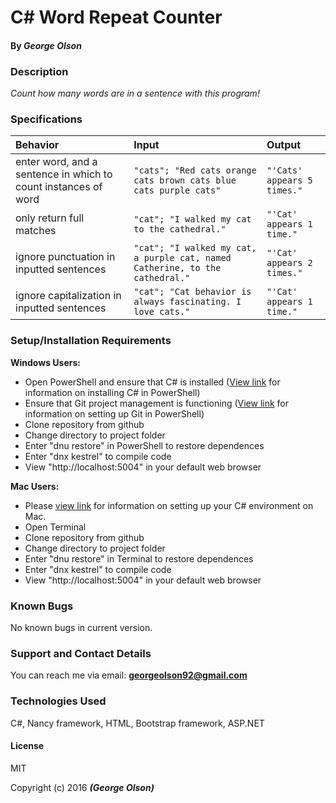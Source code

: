 # C&#35; Word Repeat Counter
#### By _George Olson_

### Description
_Count how many words are in a sentence with this program!_

### Specifications
| Behavior | Input | Output |
|:---  | :---  | :----  |
|enter word, and a sentence in which to count instances of word| `"cats"; "Red cats orange cats brown cats blue cats purple cats"`| `"'Cats' appears 5 times."`|
|only return full matches| `"cat"; "I walked my cat to the cathedral."`| `"'Cat' appears 1 time."`|
|ignore punctuation in inputted sentences | `"cat"; "I walked my cat, a purple cat, named Catherine, to the cathedral."`| `"'Cat' appears 2 times."`|
|ignore capitalization in inputted sentences | `"cat"; "Cat behavior is always fascinating. I love cats."`| `"'Cat' appears 1 time."`|

### Setup/Installation Requirements

**Windows Users:**
* Open PowerShell and ensure that C&#35; is installed (<a href="https://www.learnhowtoprogram.com/c/getting-started-with-c/installing-c">View link</a> for information on installing C&#35; in PowerShell)
* Ensure that Git project management is functioning (<a href="https://www.learnhowtoprogram.com/c/getting-started-with-c/git-project-setup-for-windows">View link</a> for information on setting up Git in PowerShell)
* Clone repository from github
* Change directory to project folder
* Enter "dnu restore" in PowerShell to restore dependences
* Enter "dnx kestrel" to compile code
* View "http://localhost:5004" in your default web browser

**Mac Users:**
* Please <a href="https://www.learnhowtoprogram.com/c/getting-started-with-c/installing-c">view link</a> for information on setting up your C&#35; environment on Mac.
* Open Terminal
* Clone repository from github
* Change directory to project folder
* Enter "dnu restore" in Terminal to restore dependences
* Enter "dnx kestrel" to compile code
* View "http://localhost:5004" in your default web browser

### Known Bugs
No known bugs in current version.

### Support and Contact Details
You can reach me via email: **georgeolson92@gmail.com**

### Technologies Used
C&#35;, Nancy framework, HTML, Bootstrap framework, ASP.NET

#### License
MIT

Copyright (c) 2016 **_(George Olson)_**
